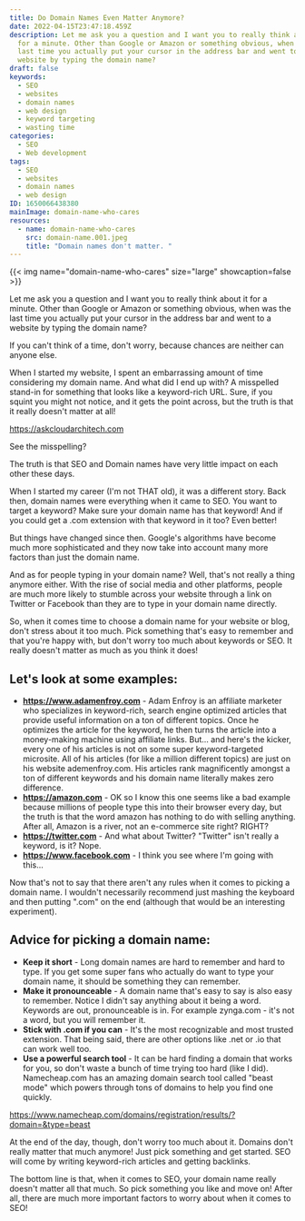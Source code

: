 ```yaml
---
title: Do Domain Names Even Matter Anymore?
date: 2022-04-15T23:47:18.459Z
description: Let me ask you a question and I want you to really think about it
  for a minute. Other than Google or Amazon or something obvious, when was the
  last time you actually put your cursor in the address bar and went to a
  website by typing the domain name?
draft: false
keywords:
  - SEO
  - websites
  - domain names
  - web design
  - keyword targeting
  - wasting time
categories:
  - SEO
  - Web development
tags:
  - SEO
  - websites
  - domain names
  - web design
ID: 1650066438380
mainImage: domain-name-who-cares
resources:
  - name: domain-name-who-cares
    src: domain-name.001.jpeg
    title: "Domain names don't matter. "
---
```


{{< img name="domain-name-who-cares" size="large" showcaption=false >}}

Let me ask you a question and I want you to really think about it for a minute. Other than Google or Amazon or something obvious, when was the last time you actually put your cursor in the address bar and went to a website by typing the domain name?

If you can't think of a time, don't worry, because chances are neither can anyone else.

When I started my website, I spent an embarrassing amount of time considering my domain name. And what did I end up with? A misspelled stand-in for something that looks like a keyword-rich URL. Sure, if you squint you might not notice, and it gets the point across, but the truth is that it really doesn't matter at all!

https://askcloudarchitech.com

See the misspelling?

The truth is that SEO and Domain names have very little impact on each other these days.

When I started my career (I'm not THAT old), it was a different story. Back then, domain names were everything when it came to SEO. You want to target a keyword? Make sure your domain name has that keyword! And if you could get a .com extension with that keyword in it too? Even better!

But things have changed since then. Google's algorithms have become much more sophisticated and they now take into account many more factors than just the domain name.

And as for people typing in your domain name? Well, that's not really a thing anymore either. With the rise of social media and other platforms, people are much more likely to stumble across your website through a link on Twitter or Facebook than they are to type in your domain name directly.

So, when it comes time to choose a domain name for your website or blog, don't stress about it too much. Pick something that's easy to remember and that you're happy with, but don't worry too much about keywords or SEO. It really doesn't matter as much as you think it does!

## Let's look at some examples:

- **https://www.adamenfroy.com** - Adam Enfroy is an affiliate marketer who specializes in keyword-rich, search engine optimized articles that provide useful information on a ton of different topics. Once he optimizes the article for the keyword, he then turns the article into a money-making machine using affiliate links. But... and here's the kicker, every one of his articles is not on some super keyword-targeted microsite. All of his articles (for like a million different topics) are just on his website ademenfroy.com. His articles rank magnificently amongst a ton of different keywords and his domain name literally makes zero difference.
- **https://amazon.com** - OK so I know this one seems like a bad example because millions of people type this into their browser every day, but the truth is that the word amazon has nothing to do with selling anything. After all, Amazon is a river, not an e-commerce site right? RIGHT?
- **https://twitter.com** - And what about Twitter? "Twitter" isn't really a keyword, is it? Nope.
- **https://www.facebook.com** - I think you see where I'm going with this...

Now that's not to say that there aren't any rules when it comes to picking a domain name. I wouldn't necessarily recommend just mashing the keyboard and then putting ".com" on the end (although that would be an interesting experiment).

## Advice for picking a domain name:

- **Keep it short** - Long domain names are hard to remember and hard to type. If you get some super fans who actually do want to type your domain name, it should be something they can remember.
- **Make it pronounceable** - A domain name that's easy to say is also easy to remember. Notice I didn't say anything about it being a word. Keywords are out, pronounceable is in. For example zynga.com - it's not a word, but you will remember it.
- **Stick with .com if you can** - It's the most recognizable and most trusted extension. That being said, there are other options like .net or .io that can work well too.
- **Use a powerful search tool** - It can be hard finding a domain that works for you, so don't waste a bunch of time trying too hard (like I did). Namecheap.com has an amazing domain search tool called "beast mode" which powers through tons of domains to help you find one quickly.

https://www.namecheap.com/domains/registration/results/?domain=&type=beast

At the end of the day, though, don't worry too much about it. Domains don't really matter that much anymore! Just pick something and get started. SEO will come by writing keyword-rich articles and getting backlinks.

The bottom line is that, when it comes to SEO, your domain name really doesn't matter all that much. So pick something you like and move on! After all, there are much more important factors to worry about when it comes to SEO!
